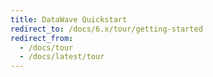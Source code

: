 ```yaml
---
title: DataWave Quickstart
redirect_to: /docs/6.x/tour/getting-started
redirect_from:
  - /docs/tour
  - /docs/latest/tour
---
```

